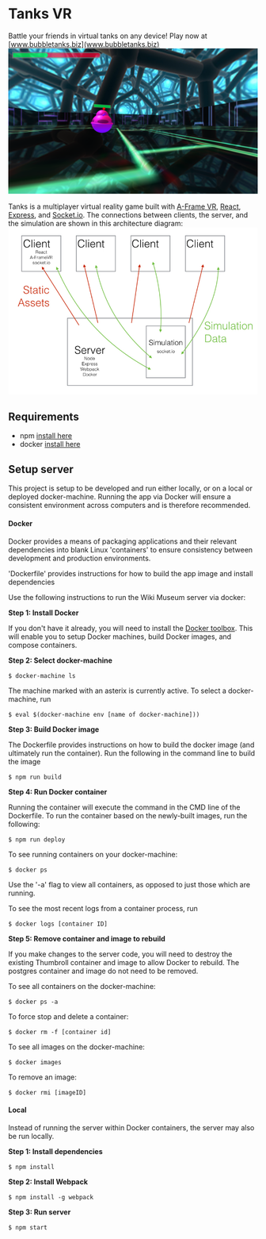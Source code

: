 # Tanks VR

Battle your friends in virtual tanks on any device!
Play now at [www.bubbletanks.biz](www.bubbletanks.biz)
![screen shot](./readmeAssets/screenshot.png "screen shot")


Tanks is a multiplayer virtual reality game built with [A-Frame VR](https://aframe.io/), [React](https://facebook.github.io/react/), [Express](https://expressjs.com/), and [Socket.io](http://socket.io/). The connections between clients, the server, and the simulation are shown in this architecture diagram:
![architecture diagram](./readmeAssets/architecture.jpeg "architecture diagram")

## Requirements

- npm [install here](http://blog.npmjs.org/post/85484771375/how-to-install-npm)
- docker [install here](https://docs.docker.com/engine/installation/)

## Setup server

This project is setup to be developed and run either locally, or on a local or deployed docker-machine. Running the app via Docker will ensure a consistent environment across computers and is therefore recommended.

#### Docker

Docker provides a means of packaging applications and their relevant dependencies into blank Linux 'containers' to ensure consistency between development and production environments.

'Dockerfile' provides instructions for how to build the app image and install dependencies

Use the following instructions to run the Wiki Museum server via docker:

__Step 1: Install Docker__

If you don't have it already, you will need to install the [Docker toolbox](https://docs.docker.com/engine/installation/mac/). This will enable you to setup Docker machines, build Docker images, and compose containers.

__Step 2: Select docker-machine__


```
$ docker-machine ls
```

The machine marked with an asterix is currently active. To select a docker-machine, run

```
$ eval $(docker-machine env [name of docker-machine]))
```

__Step 3: Build Docker image__

The Dockerfile provides instructions on how to build the docker image (and ultimately run the container). Run the following in the command line to build the image

```
$ npm run build
```

__Step 4: Run Docker container__

Running the container will execute the command in the CMD line of the Dockerfile. To run the container based on the newly-built images, run the following:

```
$ npm run deploy
```

To see running containers on your docker-machine:

```
$ docker ps
```

Use the '-a' flag to view all containers, as opposed to just those which are running.

To see the most recent logs from a container process, run

```
$ docker logs [container ID]
```

__Step 5: Remove container and image to rebuild__

If you make changes to the server code, you will need to destroy the existing Thumbroll container and image to allow Docker to rebuild. The postgres container and image do not need to be removed.

To see all containers on the docker-machine:

```
$ docker ps -a
```

To force stop and delete a container:

```
$ docker rm -f [container id]
```

To see all images on the docker-machine:

```
$ docker images
```

To remove an image:

```
$ docker rmi [imageID]
```

#### Local

Instead of running the server within Docker containers, the server may also be run locally.

__Step 1: Install dependencies__

```
$ npm install
```

__Step 2: Install Webpack__

```
$ npm install -g webpack
```

__Step 3: Run server__

```
$ npm start
```
